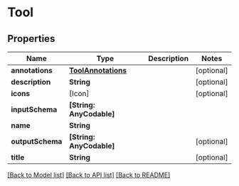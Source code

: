 # Tool

## Properties
Name | Type | Description | Notes
------------ | ------------- | ------------- | -------------
**annotations** | [**ToolAnnotations**](ToolAnnotations.md) |  | [optional] 
**description** | **String** |  | [optional] 
**icons** | [Icon] |  | [optional] 
**inputSchema** | **[String: AnyCodable]** |  | 
**name** | **String** |  | 
**outputSchema** | **[String: AnyCodable]** |  | [optional] 
**title** | **String** |  | [optional] 

[[Back to Model list]](../README.md#documentation-for-models) [[Back to API list]](../README.md#documentation-for-api-endpoints) [[Back to README]](../README.md)


